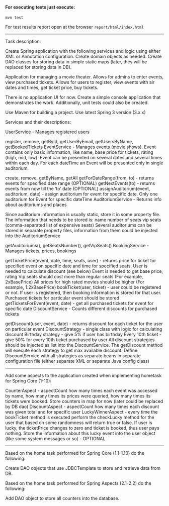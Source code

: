 #### For executing tests just execute:
    mvn test
    
For test results report open at the browser `report/html/index.html`




--------------

Task description: 

Create Spring application with the following services and logic using either XML or Annotation configuration. Create domain objects as needed. Create DAO classes for storing data in simple static maps (later, they will be replaced for storing data in DB).

Application for managing a movie theater. Allows for admins to enter events, view purchased tickets. Allows for users to register, view events with air dates and times, get ticket price, buy tickets.

There is no application UI for now. Create a simple console application that demonstrates the work. Additionally, unit tests could also be created.

Use Maven for building a project. Use latest Spring 3 version (3.x.x)

Services and their descriptions:

UserService - Manages registered users

register, remove, getById, getUserByEmail, getUsersByName, getBookedTickets
EventService - Manages events (movie shows). Event contains only basic information, like name, base price for tickets, rating (high, mid, low). Event can be presented on several dates and several times within each day. For each dateTime an Event will be presented only in single auditorium.

create, remove, getByName, getAll
getForDateRange(from, to) - returns events for specified date range (OPTIONAL)
getNextEvents(to) - returns events from now till the ‘to’ date (OPTIONAL)
assignAuditorium(event, auditorium, date) - assign auditorium for event for specific date. Only one auditorium for Event for specific dateTime
AuditoriumService - Returns info about auditoriums and places

Since auditorium information is usually static, store it in some property file. The information that needs to be stored is:
   name
   number of seats
   vip seats (comma-separated list of expensive seats)
Several auditoriums can be stored in separate property files, information from them could be injected into the AuditoriumService

getAuditoriums(), getSeatsNumber(), getVipSeats()
BookingService - Manages tickets, prices, bookings

getTicketPrice(event, date, time, seats, user) - returns price for ticket for specified event on specific date and time for specified seats.
User is needed to calculate discount (see below)
Event is needed to get base price, rating
Vip seats should cost more than regular seats (For example, 2xBasePrice)
All prices for high rated movies should be higher (For example, 1.2xBasePrice)
bookTicket(user, ticket) - user could  be registered or not. If user is registered, then booking information is stored for that user. Purchased tickets for particular event should be stored
getTicketsForEvent(event, date) - get all purchased tickets for event for specific date
DiscountService - Counts different discounts for purchased tickets

getDiscount(user, event, date) - returns discount for each ticket for the user on particular event
DiscountStrategy - single class with logic for calculating discount
   Birthday strategy - give 5% if user has birthday
   Every 10th ticket - give 50% for every 10th ticket purchased by user
All discount strategies should be injected as list into the DiscountService. The getDiscount method will execute each strategy to get max available discount.
Define DiscountService with all strategies as separate beans in separate configuration file (either separate XML or separate Java config class)

----------

Add some aspects to the application created when implementing hometask for Spring Core (1-10):

CounterAspect - aspectCount how many times each event was accessed by name, how many times its prices were queried, how many times its tickets were booked. Store counters in map for now (later could be replaced by DB dao)
DiscountAspect - aspectCount how many times each discount was given total and for specific user
LuckyWinnerAspect - every time the bookTicket method is executed perform the checkLucky method for the user that based on some randomness will return true or false. If user is lucky, the ticketPrice changes to zero and ticket is booked, thus user pays nothing. Store the information about this lucky event into the user object (like some system messages or so) - OPTIONAL

-------------------

Based on the home task performed for Spring Core (1.1-1.10) do the following:

Create DAO objects that use JDBCTemplate to store and retrieve data from DB.

Based on the home task performed for Spring Aspects (2.1-2.2) do the following:

Add DAO object to store all counters into the database.